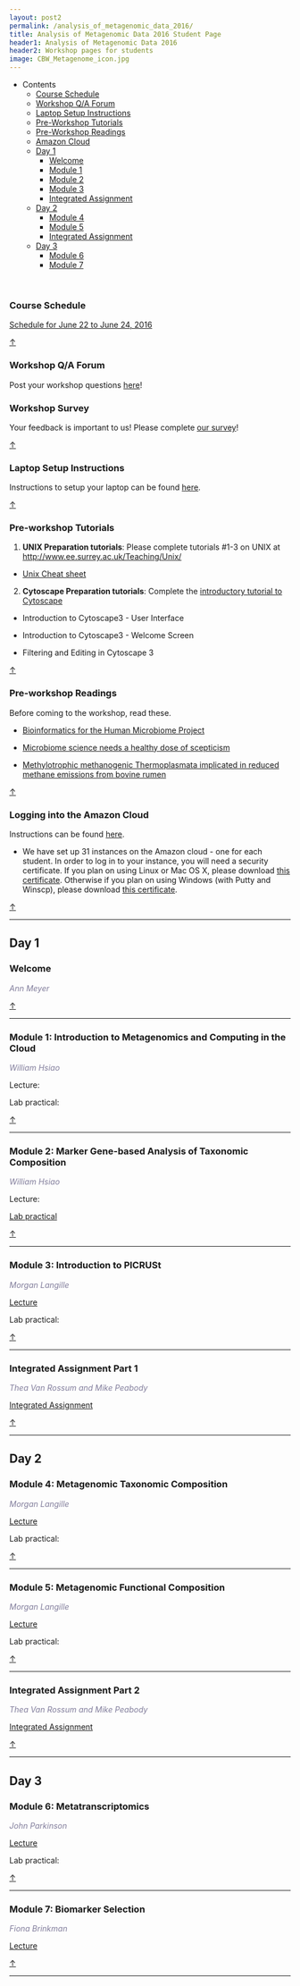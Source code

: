 ```yaml
---
layout: post2
permalink: /analysis_of_metagenomic_data_2016/
title: Analysis of Metagenomic Data 2016 Student Page
header1: Analysis of Metagenomic Data 2016
header2: Workshop pages for students
image: CBW_Metagenome_icon.jpg
---
```


<ul id="navmenu">
  <li><a id="back_to_top">Contents</a>
     <ul class="sub1">
     <li><a href="#course_schedule">Course Schedule</a></li>
     <li><a href="#q_a_forum">Workshop Q/A Forum</a></li>
     <li><a href="#laptop_setup">Laptop Setup Instructions</a></li>
     <li><a href="#pre_tutorials">Pre-Workshop Tutorials</a></li>
     <li><a href="#pre_readings">Pre-Workshop Readings</a></li>
     <li><a href="#amazon_cloud">Amazon Cloud</a></li>
      <li><a href="#day1">Day 1</a>
         <ul class="sub2">  
           <li><a href="#welcome">Welcome</a></li>
           <li><a href="#module_1">Module 1</a></li>
           <li><a href="#module_2">Module 2</a></li>
           <li><a href="#module_3">Module 3</a></li>
           <li><a href="#assignment1">Integrated Assignment</a></li>
        </ul>
      </li>
       <li><a href="#day_2">Day 2</a>
          <ul class="sub2">
             <li><a href="#module_4">Module 4</a></li>
             <li><a href="#module_5">Module 5</a></li>
             <li><a href="#assignment2">Integrated Assignment</a></li>
           </ul>
       </li>
       <li><a href="#day_3">Day 3</a>
          <ul class="sub2">
             <li><a href="#module_6">Module 6</a></li>
             <li><a href="#module_7">Module 7</a></li>
           </ul>
       </li>
    </ul>
  </li>
</ul>  

<br>

###  Course Schedule  <a id="course_schedule"></a>

  <a href="http://bioinformatics-ca.github.io/analysis_of_metagenomic_data_schedule_2016/">Schedule for June 22 to June 24, 2016</a>

[&uarr;](#back_to_top)

###  Workshop Q/A Forum <a id="q_a_forum"></a>

  Post your workshop questions <a href="https://noteapp.com/Metagenomics2016">here</a>!
  
### Workshop Survey

Your feedback is important to us!  Please complete [our survey](https://www.surveymonkey.com/r/5Z3F5C8)!

[&uarr;](#back_to_top)

###  Laptop Setup Instructions <a id="laptop_setup"></a>

  Instructions to setup your laptop can be found <a href="https://github.com/bioinformatics-ca/bioinformatics-ca.github.io/blob/master/2016_workshops/metagenomics/laptop_instructions.md">here</a>.

[&uarr;](#back_to_top)

###  Pre-workshop Tutorials <a id="pre_tutorials"></a>

1) **UNIX Preparation tutorials**: Please complete tutorials #1-3 on UNIX at http://www.ee.surrey.ac.uk/Teaching/Unix/

* [Unix Cheat sheet](http://www.rain.org/~mkummel/unix.html) 

2) **Cytoscape Preparation tutorials**: Complete the [introductory tutorial to Cytoscape](http://opentutorials.cgl.ucsf.edu/index.php/Portal:Cytoscape3)

* Introduction to Cytoscape3 - User Interface

* Introduction to Cytoscape3 - Welcome Screen

* Filtering and Editing in Cytoscape 3

[&uarr;](#back_to_top)

###  Pre-workshop Readings <a id="pre_readings"></a>

  Before coming to the workshop, read these.
  
  * [Bioinformatics for the Human Microbiome Project](http://www.ncbi.nlm.nih.gov/pubmed/23209389)
  
  * [Microbiome science needs a healthy dose of scepticism](http://www.ncbi.nlm.nih.gov/pubmed/25143098)
  
  * [Methylotrophic methanogenic Thermoplasmata implicated in reduced methane emissions from bovine rumen](http://www.ncbi.nlm.nih.gov/pubmed/23385573)
  
[&uarr;](#back_to_top)
  
### Logging into the Amazon Cloud <a id="amazon_cloud"></a>

Instructions can be found [here](http://bioinformatics-ca.github.io/logging_into_the_Amazon_cloud/).
 
* We have set up 31 instances on the Amazon cloud - one for each student. In order to log in to your instance, you will need a security certificate. If you plan on using Linux or Mac OS X, please download [this certificate](http://cbwmain.dyndns.info/private/CBWCG.pem). Otherwise if you plan on using Windows (with Putty and Winscp), please download [this certificate](http://cbwmain.dyndns.info/private/CBWCG.ppk).

[&uarr;](#back_to_top)

***

##  Day 1 <a id="day_1"></a>

###  Welcome <a id="welcome"></a>

  *<font color="#827e9c">Ann Meyer</font>* 
<br>

[&uarr;](#back_to_top)

***

###  Module 1: Introduction to Metagenomics and Computing in the Cloud <a id="module_1"></a>

  *<font color="#827e9c">William Hsiao</font>*
  
  Lecture:
  
  Lab practical:

[&uarr;](#back_to_top)

***

###  Module 2: Marker Gene-based Analysis of Taxonomic Composition <a id="module_2"></a>

  *<font color="#827e9c">William Hsiao</font>*
  
  Lecture:
  
  [Lab practical](http://bioinformatics-ca.github.io/analysis_of_metagenomic_data_module2_lab_2016/)
  
  [&uarr;](#back_to_top)
  
***

###  Module 3: Introduction to PICRUSt <a id="module_3"></a>

  *<font color="#827e9c">Morgan Langille</font>*
  
  [Lecture](https://bioinformatics.ca/metagenomics-module-3-2016)
  
  Lab practical:

[&uarr;](#back_to_top)

***

### Integrated Assignment Part 1<a id="assignment1"></a>

*<font color="#827e9c">Thea Van Rossum and Mike Peabody</font>*

[Integrated Assignment](http://bioinformatics-ca.github.io/analysis_of_metagenomic_data_integrated_assignments_2016/) 


[&uarr;](#back_to_top)

***

##  Day 2 <a id="day_2"></a>


###  Module 4: Metagenomic Taxonomic Composition <a id="module_4"></a>

  *<font color="#827e9c">Morgan Langille</font>*
  
  [Lecture](https://bioinformatics.ca/metagenomics-module-4-2016)
  
  Lab practical:

[&uarr;](#back_to_top)
  
***

###  Module 5: Metagenomic Functional Composition <a id="module_5"></a>

  *<font color="#827e9c">Morgan Langille</font>*
  
  [Lecture](https://bioinformatics.ca/metagenomics-module-5-2016)
  
  Lab practical:

[&uarr;](#back_to_top)
  
***

### Integrated Assignment Part 2<a id="assignment2"></a>

*<font color="#827e9c">Thea Van Rossum and Mike Peabody</font>*

[Integrated Assignment](http://bioinformatics-ca.github.io/analysis_of_metagenomic_data_integrated_assignments_2016/) 

[&uarr;](#back_to_top)

***

##  Day 3 <a id="day_3"></a>

###  Module 6: Metatranscriptomics  <a id="module_6"></a>

  *<font color="#827e9c">John Parkinson</font>*
  
  [Lecture](https://bioinformatics.ca/metagenomics-module-6-2016)
  
  Lab practical:

[&uarr;](#back_to_top)

***

###  Module 7: Biomarker Selection  <a id="module_7"></a>

  *<font color="#827e9c">Fiona Brinkman</font>*
  
  [Lecture](https://bioinformatics.ca/metagenomics-module-7-2016)
  
  [&uarr;](#back_to_top)

***
